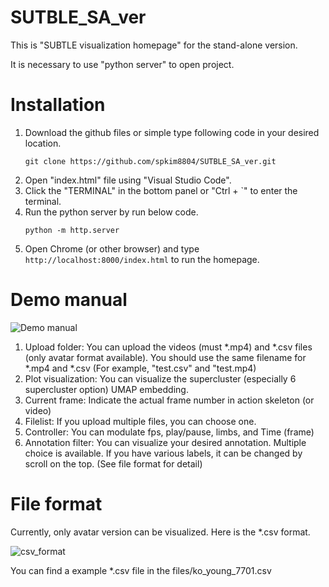 # SUTBLE_SA_ver
This is "SUBTLE visualization homepage" for the stand-alone version.
 
It is necessary to use "python server" to open project.

# Installation
1. Download the github files or simple type following code in your desired location.
   `````
   git clone https://github.com/spkim8804/SUTBLE_SA_ver.git
2. Open "index.html" file using "Visual Studio Code".
3. Click the "TERMINAL" in the bottom panel or "Ctrl + `" to enter the terminal.
4. Run the python server by run below code.
   `````
   python -m http.server
5. Open Chrome (or other browser) and type `http://localhost:8000/index.html` to run the homepage.


# Demo manual
![Demo manual](https://github.com/spkim8804/SUTBLE_SA_ver/blob/master/files/photo/demo_manual.png)
1. Upload folder: You can upload the videos (must *.mp4) and *.csv files (only avatar format available). You should use the same filename for *.mp4 and *.csv
   (For example, "test.csv" and "test.mp4)
2. Plot visualization: You can visualize the supercluster (especially 6 supercluster option) UMAP embedding.
3. Current frame: Indicate the actual frame number in action skeleton (or video)
4. Filelist: If you upload multiple files, you can choose one.
5. Controller: You can modulate fps, play/pause, limbs, and Time (frame)
6. Annotation filter: You can visualize your desired annotation. Multiple choice is available. If you have various labels, it can be changed by scroll on the top.
   (See file format for detail)


# File format
Currently, only avatar version can be visualized. Here is the *.csv format.

![csv_format](https://github.com/spkim8804/SUTBLE_SA_ver/blob/master/files/photo/csv_format.png)

You can find a example *.csv file in the files/ko_young_7701.csv
